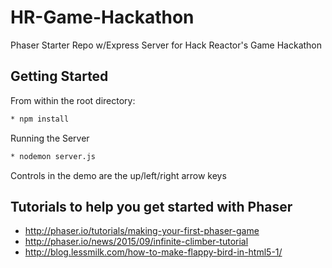 # HR-Game-Hackathon
Phaser Starter Repo w/Express Server for Hack Reactor's Game Hackathon

## Getting Started

From within the root directory:
```sh
* npm install
```
Running the Server
```sh
* nodemon server.js
```
Controls in the demo are the up/left/right arrow keys

## Tutorials to help you get started with Phaser
* http://phaser.io/tutorials/making-your-first-phaser-game
* http://phaser.io/news/2015/09/infinite-climber-tutorial
* http://blog.lessmilk.com/how-to-make-flappy-bird-in-html5-1/
